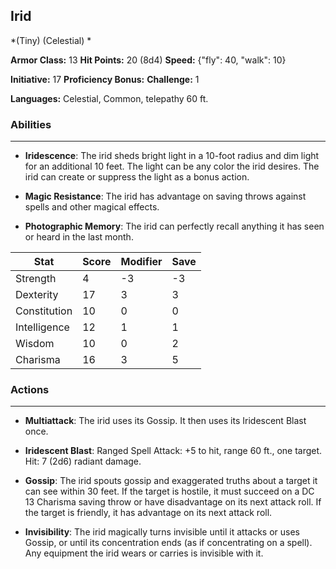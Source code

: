## Irid
*(Tiny) (Celestial) *

**Armor Class:** 13
**Hit Points:** 20 (8d4)
**Speed:** {"fly": 40, "walk": 10}

**Initiative:** 17
**Proficiency Bonus:**
**Challenge:** 1

**Languages:** Celestial, Common, telepathy 60 ft.

### Abilities
 --- 
- **Iridescence**: The irid sheds bright light in a 10-foot radius and dim light for an additional 10 feet. The light can be any color the irid desires. The irid can create or suppress the light as a bonus action.

- **Magic Resistance**: The irid has advantage on saving throws against spells and other magical effects.

- **Photographic Memory**: The irid can perfectly recall anything it has seen or heard in the last month.



| Stat | Score | Modifier | Save |
| ---- | ---- | ---- | ---- |
| Strength | 4 | -3 | -3 |
| Dexterity | 17 | 3 | 3 |
| Constitution | 10 | 0 | 0 |
| Intelligence | 12 | 1 | 1 |
| Wisdom | 10 | 0 | 2 |
| Charisma | 16 | 3 | 5 |

### Actions
 --- 
- **Multiattack**: The irid uses its Gossip. It then uses its Iridescent Blast once.

- **Iridescent Blast**: Ranged Spell Attack: +5 to hit, range 60 ft., one target. Hit: 7 (2d6) radiant damage.

- **Gossip**: The irid spouts gossip and exaggerated truths about a target it can see within 30 feet. If the target is hostile, it must succeed on a DC 13 Charisma saving throw or have disadvantage on its next attack roll. If the target is friendly, it has advantage on its next attack roll.

- **Invisibility**: The irid magically turns invisible until it attacks or uses Gossip, or until its concentration ends (as if concentrating on a spell). Any equipment the irid wears or carries is invisible with it.


